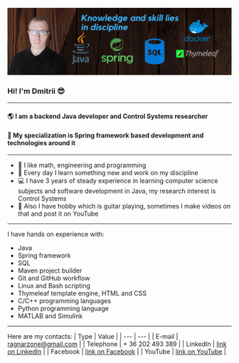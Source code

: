 ![Banner](https://github.com/ragnarzone/ragnarzone/blob/main/banner_new.png)
### Hi! I'm Dmitrii :sunglasses:
---
#### :earth_americas: I am a backend Java developer and Control Systems researcher
#### :robot: My specialization is Spring framework based development and technologies around it
---

* :green_book: I like math, engineering and programming
* :hammer: Every day I learn something new and work on my discipline
* :computer: I have 3 years of steady experience in learning computer science subjects and software development in Java, my research interest is Control Systems
* :guitar: Also I have hobby which is guitar playing, sometimes I make videos on that and post it on YouTube
---

I have hands on experience with: 
* Java
* Spring framework
* SQL
* Maven project builder
* Git and GitHub workflow
* Linux and Bash scripting
* Thymeleaf template engine, HTML and CSS
* C/C++ programming languages
* Python programming language
* MATLAB and Simulink
---

Here are my contacts:
| Type          | Value                                                                                   |
| ---           | ---                                                                                     |
| E-mail        | ragnarzone@gmail.com                                                                    |
| Telephone     | + 36 202 493 389                                                                        |
| LinkedIn      | [link on LinkedIn](https://www.linkedin.com/in/ragnarzone/)                             |
| Facebook      | [link on Facebook](https://www.facebook.com/ragnarzone)                                 |
| YouTube       | [link on YouTube](https://www.youtube.com/channel/UCQeYR8MCtX0g-qeoytu6a-g/featured)    |
